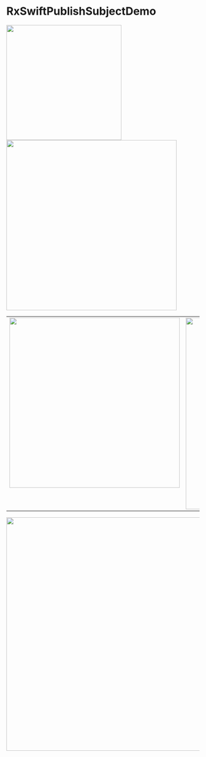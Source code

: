 # RxSwiftPublishSubjectDemo

<img width="300" src="https://github.com/YamamotoDesu/RxSwiftDemo/blob/main/Gif/cameraFilter.gif">

<img width="444"  src="https://user-images.githubusercontent.com/47273077/160270879-c835efbd-275e-4b61-9c63-8342ee3f2815.png">

<table>
  <tr>
    <td valign="top"><img width="444" src="https://user-images.githubusercontent.com/47273077/160270879-c835efbd-275e-4b61-9c63-8342ee3f2815.png"/></td>
    <td valign="top"><img width="444" height="500"  src="https://user-images.githubusercontent.com/47273077/160271077-cda60bfa-c4d7-48a8-b0e9-a701da4573e3.png"/></td>
  </tr>
</table>


<img width="609" src="https://user-images.githubusercontent.com/47273077/160271077-cda60bfa-c4d7-48a8-b0e9-a701da4573e3.png">
